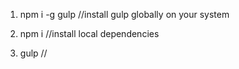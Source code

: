 1. npm i -g gulp    //install gulp globally on your system

2. npm i            //install local dependencies

3. gulp             //